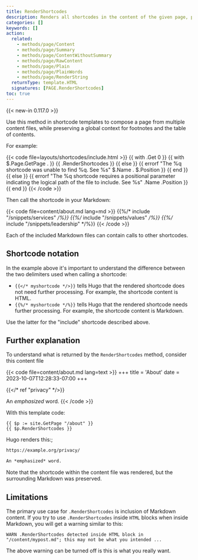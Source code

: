 ```yaml
---
title: RenderShortcodes
description: Renders all shortcodes in the content of the given page, preserving the surrounding markup.
categories: []
keywords: []
action:
  related:
    - methods/page/Content
    - methods/page/Summary
    - methods/page/ContentWithoutSummary
    - methods/page/RawContent
    - methods/page/Plain
    - methods/page/PlainWords
    - methods/page/RenderString
  returnType: template.HTML
  signatures: [PAGE.RenderShortcodes]
toc: true
---
```


{{< new-in 0.117.0 >}}

Use this method in shortcode templates to compose a page from multiple content files, while preserving a global context for footnotes and the table of contents.

For example:

{{< code file=layouts/shortcodes/include.html >}}
{{ with .Get 0 }}
  {{ with $.Page.GetPage . }}
    {{ .RenderShortcodes }}
  {{ else }}
    {{ errorf "The %q shortcode was unable to find %q. See %s" $.Name . $.Position }}
  {{ end }}
{{ else }}
  {{ errorf "The %q shortcode requires a positional parameter indicating the logical path of the file to include. See %s" .Name .Position }}
{{ end }}
{{< /code >}}

Then call the shortcode in your Markdown:

{{< code file=content/about.md lang=md >}}
{{%/* include "/snippets/services" */%}}
{{%/* include "/snippets/values" */%}}
{{%/* include "/snippets/leadership" */%}}
{{< /code >}}

Each of the included Markdown files can contain calls to other shortcodes.

## Shortcode notation

In the example above it's important to understand the difference between the two delimiters used when calling a shortcode:

- `{{</* myshortcode */>}}` tells Hugo that the rendered shortcode does not need further processing. For example, the shortcode content is HTML.
- `{{%/* myshortcode */%}}` tells Hugo that the rendered shortcode needs further processing. For example, the shortcode content is Markdown.

Use the latter for the "include" shortcode described above.

## Further explanation

To understand what is returned by the `RenderShortcodes` method, consider this content file

{{< code file=content/about.md lang=text >}}
+++
title = 'About'
date = 2023-10-07T12:28:33-07:00
+++

{{</* ref "privacy" */>}}

An *emphasized* word.
{{< /code >}}

With this template code:

```go-html-template
{{ $p := site.GetPage "/about" }}
{{ $p.RenderShortcodes }}
```

Hugo renders this:;

```html
https://example.org/privacy/

An *emphasized* word.
```

Note that the shortcode within the content file was rendered, but the surrounding Markdown was preserved.


## Limitations

The primary use case for `.RenderShortcodes` is inclusion of Markdown content. If you try to use `.RenderShortcodes` inside `HTML` blocks when inside Markdown, you will get a warning similar to this:

```
WARN .RenderShortcodes detected inside HTML block in "/content/mypost.md"; this may not be what you intended ...
```

The above warning can be turned off is this is what you really want.
